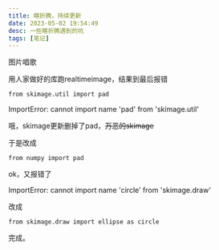 ```yaml
---
title: 瞎折腾，持续更新
date: 2023-05-02 19:54:49
desc: 一些瞎折腾遇到的坑
tags: [笔记]
---
```


图片唱歌

用人家做好的库跑realtimeimage，结果到最后报错

`from skimage.util import pad`

ImportError: cannot import name 'pad' from 'skimage.util'

哦，skimage更新删掉了pad，~~万恶的skimage~~

于是改成

`from numpy import pad`

ok，又报错了

ImportError: cannot import name 'circle' from 'skimage.draw'

改成

`from skimage.draw import ellipse as circle`

完成。
